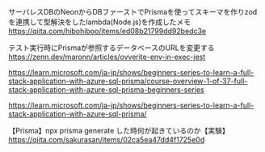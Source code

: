 サーバレスDBのNeonからDBファーストでPrismaを使ってスキーマを作りzodを連携して型解決をしたlambda(Node.js)を作成したメモ  
https://qiita.com/hibohiboo/items/ed08b21799dd92bedc3e

テスト実行時にPrismaが参照するデータベースのURLを変更する  
https://zenn.dev/maronn/articles/ovverite-env-in-exec-jest 

https://learn.microsoft.com/ja-jp/shows/beginners-series-to-learn-a-full-stack-application-with-azure-sql-prisma/course-overview-1-of-37-full-stack-application-with-azure-sql-prisma-beginners-series

https://learn.microsoft.com/ja-jp/shows/beginners-series-to-learn-a-full-stack-application-with-azure-sql-prisma/

【Prisma】npx prisma generate した時何が起きているのか【実験】
https://qiita.com/sakurasan/items/02ca5ea47dd4f1725e0d
